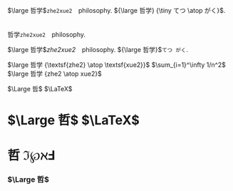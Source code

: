 $\large 哲学$`zhe2xue2`　philosophy. ${\large 哲学} {\tiny てつ \atop がく}$. 　

哲学`zhe2xue2`　philosophy.

$\large 哲学$*zhe2xue2*　philosophy. ${\large 哲学}$`てつ がく`. 

$\large 哲学 {\textsf{zhe2} \atop \textsf{xue2}}$ $\sum_{i=1}^\infty 1/n^2$ $\large 哲学 {zhe2 \atop xue2}$ 


$\Large 哲$ $\LaTeX$

# $\Large 哲$ $\LaTeX$

# 哲 $\Im \wp \aleph \Finv$

### $\Large 哲$


